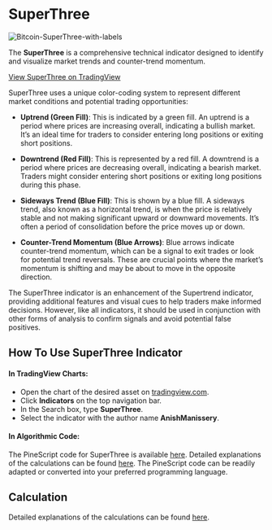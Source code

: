 # SuperThree
![Bitcoin-SuperThree-with-labels](https://github.com/user-attachments/assets/c5714aa1-ff9b-4588-b51e-15b72b6e53f2)

The **SuperThree** is a comprehensive technical indicator designed to identify and visualize market trends and counter-trend momentum. 

[View SuperThree on TradingView](https://www.tradingview.com/script/IxhFHOhP-SuperThree/)

SuperThree uses a unique color-coding system to represent different market conditions and potential trading opportunities:

- **Uptrend (Green Fill)**: This is indicated by a green fill. An uptrend is a period where prices are increasing overall, indicating a bullish market. It’s an ideal time for traders to consider entering long positions or exiting short positions.

- **Downtrend (Red Fill)**: This is represented by a red fill. A downtrend is a period where prices are decreasing overall, indicating a bearish market. Traders might consider entering short positions or exiting long positions during this phase.

- **Sideways Trend (Blue Fill)**: This is shown by a blue fill. A sideways trend, also known as a horizontal trend, is when the price is relatively stable and not making significant upward or downward movements. It’s often a period of consolidation before the price moves up or down.

- **Counter-Trend Momentum (Blue Arrows)**: Blue arrows indicate counter-trend momentum, which can be a signal to exit trades or look for potential trend reversals. These are crucial points where the market’s momentum is shifting and may be about to move in the opposite direction.

The SuperThree indicator is an enhancement of the Supertrend indicator, providing additional features and visual cues to help traders make informed decisions. However, like all indicators, it should be used in conjunction with other forms of analysis to confirm signals and avoid potential false positives.

## How To Use SuperThree Indicator

#### In TradingView Charts:
- Open the chart of the desired asset on [tradingview.com](https://www.tradingview.com/chart/).
- Click **Indicators** on the top navigation bar.
- In the Search box, type **SuperThree**.
- Select the indicator with the author name **AnishManissery**.

#### In Algorithmic Code:
The PineScript code for SuperThree is available [here](https://github.com/anishmanissery/SuperThree/blob/main/SuperThree.pine). Detailed explanations of the calculations can be found [here](https://github.com/anishmanissery/SuperThree/blob/main/Calculation.md). The PineScript code can be readily adapted or converted into your preferred programming language.

## Calculation
Detailed explanations of the calculations can be found [here](https://github.com/anishmanissery/SuperThree/blob/main/Calculation.md).
